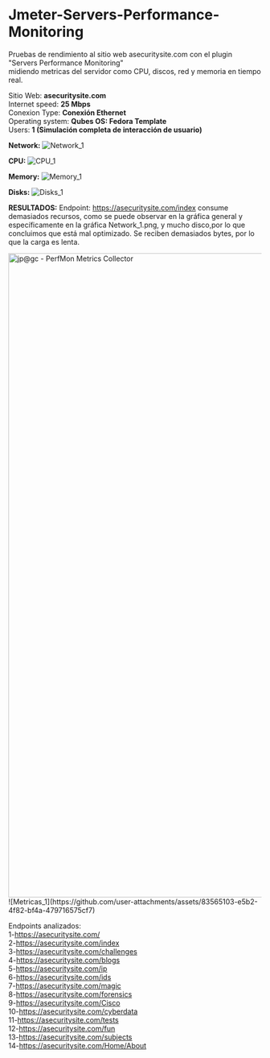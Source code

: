 # Jmeter-Servers-Performance-Monitoring

Pruebas de rendimiento al sitio web asecuritysite.com con el plugin "Servers Performance Monitoring"  
midiendo metricas del servidor como CPU, discos, red y memoria en tiempo real.

Sitio Web: **asecuritysite.com**  
Internet speed: **25 Mbps**  
Conexion Type: **Conexión Ethernet**  
Operating system: **Qubes OS: Fedora Template**  
Users:  **1 (Simulación completa de interacción de usuario)**  

**Network:**
![Network_1](https://github.com/user-attachments/assets/79ef18b8-0c1a-4de9-aff1-3abe10edd097)

**CPU:**
![CPU_1](https://github.com/user-attachments/assets/ca0ed8df-e4b3-423d-9eb4-e6a92bf51f73)

**Memory:**
![Memory_1](https://github.com/user-attachments/assets/57b62139-c598-41e0-8523-b49315af0ddf)

**Disks:**
![Disks_1](https://github.com/user-attachments/assets/70388ad8-9cce-48f8-9ae0-09285fcf941a)

**RESULTADOS:**
Endpoint: https://asecuritysite.com/index consume demasiados recursos, como se puede observar en la gráfica general
y específicamente en la gráfica Network_1.png, y mucho disco,por lo que concluimos que está mal optimizado. 
Se reciben demasiados bytes, por lo que la carga es lenta.

<img width="1280" alt="jp@gc - PerfMon Metrics Collector" src="https://github.com/user-attachments/assets/97f0404c-ad25-4b75-a9f4-49ee482442f7" />
![Metricas_1](https://github.com/user-attachments/assets/83565103-e5b2-4f82-bf4a-479716575cf7)

Endpoints analizados:  
1-https://asecuritysite.com/  
2-https://asecuritysite.com/index  
3-https://asecuritysite.com/challenges  
4-https://asecuritysite.com/blogs  
5-https://asecuritysite.com/ip  
6-https://asecuritysite.com/ids  
7-https://asecuritysite.com/magic  
8-https://asecuritysite.com/forensics  
9-https://asecuritysite.com/Cisco  
10-https://asecuritysite.com/cyberdata  
11-https://asecuritysite.com/tests  
12-https://asecuritysite.com/fun  
13-https://asecuritysite.com/subjects  
14-https://asecuritysite.com/Home/About  
